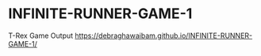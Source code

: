 # INFINITE-RUNNER-GAME-1
T-Rex Game
Output 
https://debraghawaibam.github.io/INFINITE-RUNNER-GAME-1/
